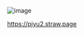 ![image](https://github.com/user-attachments/assets/3ff76a2a-f29f-4d74-bc83-38479568519f)






https://pjyu2.straw.page
<!--
**pjyu2/pjyu2** is a ✨ _special_ ✨ repository because its `README.md` (this file) appears on your GitHub profile.
![IMG_7415](https://github.com/user-attachments/assets/011d19eb-23cf-497b-ad3f-14c23e95b078)

Here are some ideas to get you started:

- 🔭 I’m currently working on ...
- 🌱 I’m currently learning ...
- 👯 I’m looking to collaborate on ...
- 🤔 I’m looking for help with ...
- 💬 Ask me about ...
- 📫 How to reach me: ...
- 😄 Pronouns: ...
- ⚡ Fun fact: ...
-->
